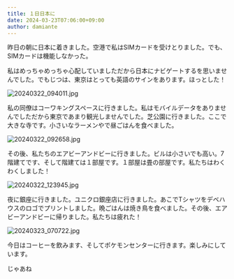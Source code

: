 ```yaml
---
title: １日日本に
date: 2024-03-23T07:06:00+09:00
author: damiante
---
```

昨日の朝に日本に着きました。空港で私はSIMカードを受けとりました。でも、SIMカードは機能しなかった。

私はめっちゃめっちゃ心配していましただから日本にナビゲートするを思いませんでした。でもじつは、東京はとっても英語のサインをあります。ほっとした！

![20240322_094011.jpg](https://github.com/devhou-se/www-jp/assets/12438044/d7dbd6fa-ca9d-4692-b9d1-7faf77f3fa6e)


私の同僚はコーワキングスペースに行きました。私はモバイルデータをありませんでしただから東京であまり観光しませんでした。芝公園に行きました。ここで大きな寺です。小さいなラーメンやで昼ごはんを食べました。

![20240322_092658.jpg](https://github.com/devhou-se/www-jp/assets/12438044/2e6419e0-a429-446c-8a79-e0a047c2ccfd)


その後、私たちのエアビーアンドビーに行きました。ビルは小さいでも高い。7階建てです、そして階建ては１部屋です。１部屋は畳の部屋です。私たちはわくわくしました！

![20240322_123945.jpg](https://github.com/devhou-se/www-jp/assets/12438044/9e07a860-f2a0-4f91-8a35-b3a696bb27e6)



夜に銀座に行きました。ユニクロ銀座店に行きました。あこでTシャツをデベハウスのロゴでプリントしました。晩ごはんは焼き鳥を食べました。その後、エアビーアンドビーに帰りました。私たちは疲れた！

![20240323_070722.jpg](https://github.com/devhou-se/www-jp/assets/12438044/e3762b70-2b51-4505-90e7-cfee78ee6411)



今日はコーヒーを飲みます、そしてポケモンセンターに行きます。楽しみにしています。

じゃあね